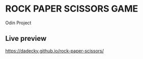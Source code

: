 # ROCK PAPER SCISSORS GAME

Odin Project

## Live preview

https://dadecky.github.io/rock-paper-scissors/
